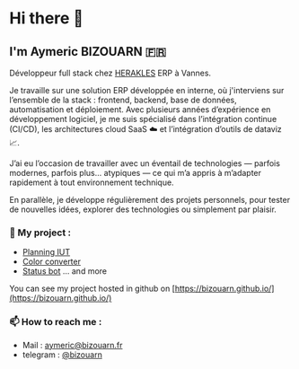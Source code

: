 # Hi there 👋
## I'm Aymeric BIZOUARN 🇫🇷
Développeur full stack chez [HERAKLES](https://herakles.com/) ERP à Vannes.

Je travaille sur une solution ERP développée en interne, où j'interviens sur l’ensemble de la stack : frontend, backend, base de données, automatisation et déploiement.
Avec plusieurs années d’expérience en développement logiciel, je me suis spécialisé dans l’intégration continue (CI/CD), les architectures cloud SaaS ☁️ et l’intégration d’outils de dataviz 📈.

J’ai eu l’occasion de travailler avec un éventail de technologies — parfois modernes, parfois plus... atypiques — ce qui m’a appris à m’adapter rapidement à tout environnement technique.

En parallèle, je développe régulièrement des projets personnels, pour tester de nouvelles idées, explorer des technologies ou simplement par plaisir.

### 🔭 My project :  
- [Planning IUT](https://github.com/bizouarn/Planning-IUT.git)
- [Color converter](https://bizouarn.github.io/Color-converter-GUI/)
- [Status bot](https://github.com/bizouarn/Status-bot.git)
... and more

You can see my project hosted in github on [https://bizouarn.github.io/](https://bizouarn.github.io/)

### 📫 How to reach me :
- Mail : [aymeric@bizouarn.fr](mailto://aymeric@bizouarn.fr)
- telegram : [@bizouarn](https://t.me/bizouarn)

<!------------------------
(\_/)
(°_°)
/ > Aymeric Bizouarn 2022 ©
--------------------------!>
